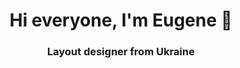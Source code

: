 <h1 align="center">Hi everyone, I'm Eugene 👋</h1>
<h3 align="center">Layout designer from Ukraine</h3>
